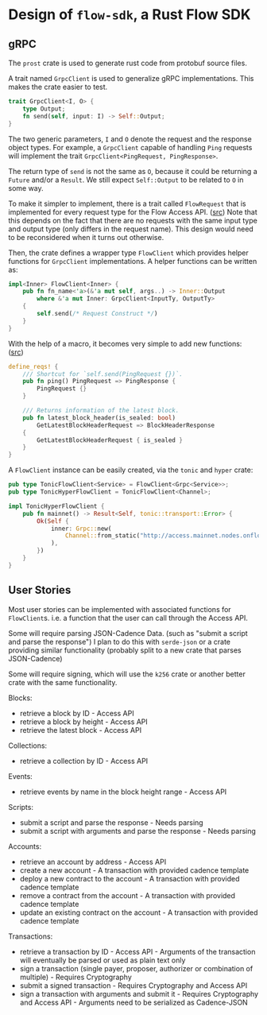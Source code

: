 # Design of `flow-sdk`, a Rust Flow SDK

## gRPC

The `prost` crate is used to generate rust code from protobuf source files.

A trait named `GrpcClient` is used to generalize gRPC implementations.
This makes the crate easier to test.

```rust
trait GrpcClient<I, O> {
    type Output;
    fn send(self, input: I) -> Self::Output;
}
```

The two generic parameters, `I` and `O` denote the request and the response object
types. For example, a `GrpcClient` capable of handling `Ping` requests will
implement the trait `GrpcClient<PingRequest, PingResponse>`.

The return type of `send` is not the same as `O`, because it could be returning a
`Future` and/or a `Result`. We still expect `Self::Output` to be related to `O` in
some way.

To make it simpler to implement, there is a trait called `FlowRequest` that is
implemented for every request type for the Flow Access API.
([src](https://github.com/fee1-dead/flow.rs/blob/master/src/requests.rs))
Note that this depends on the fact that there are no requests with the same input
type and output type (only differs in the request name). This design would need to
be reconsidered when it turns out otherwise.

Then, the crate defines a wrapper type `FlowClient` which provides helper functions
for `GrpcClient` implementations. A helper functions can be written as:

```rust
impl<Inner> FlowClient<Inner> {
    pub fn fn_name<'a>(&'a mut self, args..) -> Inner::Output
        where &'a mut Inner: GrpcClient<InputTy, OutputTy> 
    {
        self.send(/* Request Construct */)
    }
} 
```

With the help of a macro, it becomes very simple to add new functions: 
([src](https://github.com/fee1-dead/flow.rs/blob/82510b45d3b14b179192a5d2bccec87c932d7819/src/client.rs#L67-L77))

```rust
define_reqs! {
    /// Shortcut for `self.send(PingRequest {})`.
    pub fn ping() PingRequest => PingResponse {
        PingRequest {}
    }

    /// Returns information of the latest block.
    pub fn latest_block_header(is_sealed: bool)
        GetLatestBlockHeaderRequest => BlockHeaderResponse
    {
        GetLatestBlockHeaderRequest { is_sealed }
    }
}
```

A `FlowClient` instance can be easily created, via the `tonic` and `hyper` crate:

```rust
pub type TonicFlowClient<Service> = FlowClient<Grpc<Service>>;
pub type TonicHyperFlowClient = TonicFlowClient<Channel>;

impl TonicHyperFlowClient {
    pub fn mainnet() -> Result<Self, tonic::transport::Error> {
        Ok(Self {
            inner: Grpc::new(
                Channel::from_static("http://access.mainnet.nodes.onflow.org:9000").connect_lazy()?,
            ),
        })
    }
}
```

## User Stories

Most user stories can be implemented with associated functions for `FlowClient`s.
i.e. a function that the user can call through the Access API.

Some will require parsing JSON-Cadence Data. (such as "submit a script and parse
the response") I plan to do this with `serde-json` or a crate providing similar
functionality (probably split to a new crate that parses JSON-Cadence)

Some will require signing, which will use the `k256` crate or another better crate
with the same functionality.

Blocks:
- retrieve a block by ID - Access API
- retrieve a block by height - Access API
- retrieve the latest block - Access API

Collections:
- retrieve a collection by ID - Access API

Events:
- retrieve events by name in the block height range - Access API

Scripts:
- submit a script and parse the response - Needs parsing
- submit a script with arguments and parse the response - Needs parsing

Accounts:
- retrieve an account by address - Access API
- create a new account - A transaction with provided cadence template
- deploy a new contract to the account - A transaction with provided cadence template
- remove a contract from the account - A transaction with provided cadence template
- update an existing contract on the account - A transaction with provided cadence template

Transactions: 
- retrieve a transaction by ID - Access API - Arguments of the transaction will eventually be parsed or used as plain text only
- sign a transaction (single payer, proposer, authorizer or combination of multiple) - Requires Cryptography
- submit a signed transaction - Requires Cryptography and Access API
- sign a transaction with arguments and submit it - Requires Cryptography and Access API - Arguments need to be serialized as Cadence-JSON